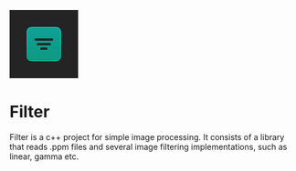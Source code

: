 ![Filter](docs/filter.svg)

# Filter

Filter is a c++ project for simple image processing. It consists of a library that reads .ppm files and several image filtering implementations, such as linear, gamma etc.
